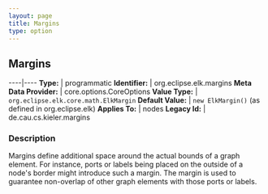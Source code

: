 ```yaml
---
layout: page
title: Margins
type: option
---
```

## Margins

----|----
**Type:** | programmatic
**Identifier:** | org.eclipse.elk.margins
**Meta Data Provider:** | core.options.CoreOptions
**Value Type:** | `org.eclipse.elk.core.math.ElkMargin`
**Default Value:** | `new ElkMargin()` (as defined in org.eclipse.elk)
**Applies To:** | nodes
**Legacy Id:** | de.cau.cs.kieler.margins

### Description

Margins define additional space around the actual bounds of a graph element. For instance, ports or labels being placed on the outside of a node's border might introduce such a margin. The margin is used to guarantee non-overlap of other graph elements with those ports or labels.
